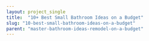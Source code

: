 ```yaml
---
layout: project_single
title:  "10+ Best Small Bathroom Ideas on a Budget"
slug: "10-best-small-bathroom-ideas-on-a-budget"
parent: "master-bathroom-ideas-remodel-on-a-budget"
---
```

 